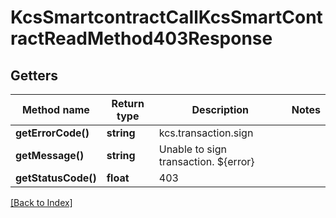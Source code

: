 # KcsSmartcontractCallKcsSmartContractReadMethod403Response

## Getters

Method name | Return type | Description | Notes
------------ | ------------- | ------------- | -------------
**getErrorCode()** | **string** | kcs.transaction.sign |
**getMessage()** | **string** | Unable to sign transaction. ${error} |
**getStatusCode()** | **float** | 403 |

[[Back to Index]](../index.md)
